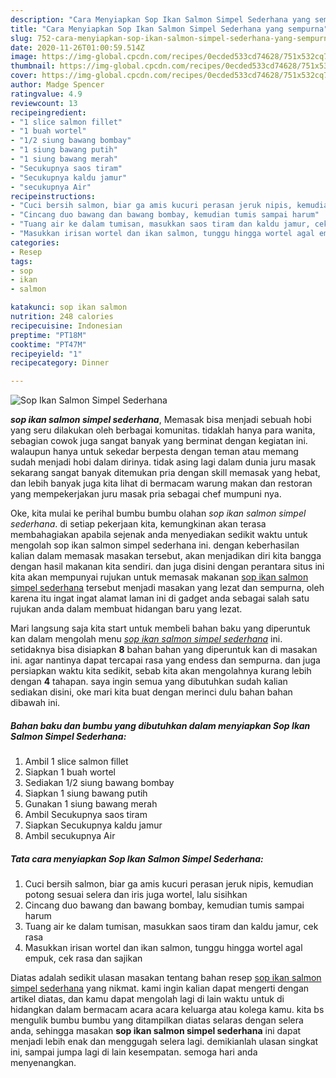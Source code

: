 ```yaml
---
description: "Cara Menyiapkan Sop Ikan Salmon Simpel Sederhana yang sempurna"
title: "Cara Menyiapkan Sop Ikan Salmon Simpel Sederhana yang sempurna"
slug: 752-cara-menyiapkan-sop-ikan-salmon-simpel-sederhana-yang-sempurna
date: 2020-11-26T01:00:59.514Z
image: https://img-global.cpcdn.com/recipes/0ecded533cd74628/751x532cq70/sop-ikan-salmon-simpel-sederhana-foto-resep-utama.jpg
thumbnail: https://img-global.cpcdn.com/recipes/0ecded533cd74628/751x532cq70/sop-ikan-salmon-simpel-sederhana-foto-resep-utama.jpg
cover: https://img-global.cpcdn.com/recipes/0ecded533cd74628/751x532cq70/sop-ikan-salmon-simpel-sederhana-foto-resep-utama.jpg
author: Madge Spencer
ratingvalue: 4.9
reviewcount: 13
recipeingredient:
- "1 slice salmon fillet"
- "1 buah wortel"
- "1/2 siung bawang bombay"
- "1 siung bawang putih"
- "1 siung bawang merah"
- "Secukupnya saos tiram"
- "Secukupnya kaldu jamur"
- "secukupnya Air"
recipeinstructions:
- "Cuci bersih salmon, biar ga amis kucuri perasan jeruk nipis, kemudian potong sesuai selera dan iris juga wortel, lalu sisihkan"
- "Cincang duo bawang dan bawang bombay, kemudian tumis sampai harum"
- "Tuang air ke dalam tumisan, masukkan saos tiram dan kaldu jamur, cek rasa"
- "Masukkan irisan wortel dan ikan salmon, tunggu hingga wortel agal empuk, cek rasa dan sajikan"
categories:
- Resep
tags:
- sop
- ikan
- salmon

katakunci: sop ikan salmon 
nutrition: 248 calories
recipecuisine: Indonesian
preptime: "PT18M"
cooktime: "PT47M"
recipeyield: "1"
recipecategory: Dinner

---
```



![Sop Ikan Salmon Simpel Sederhana](https://img-global.cpcdn.com/recipes/0ecded533cd74628/751x532cq70/sop-ikan-salmon-simpel-sederhana-foto-resep-utama.jpg)

<b><i>sop ikan salmon simpel sederhana</i></b>, Memasak bisa menjadi sebuah hobi yang seru dilakukan oleh berbagai komunitas. tidaklah hanya para wanita, sebagian cowok juga sangat banyak yang berminat dengan kegiatan ini. walaupun hanya untuk sekedar berpesta dengan teman atau memang sudah menjadi hobi dalam dirinya. tidak asing lagi dalam dunia juru masak sekarang sangat banyak ditemukan pria dengan skill memasak yang hebat, dan lebih banyak juga kita lihat di bermacam warung makan dan restoran yang mempekerjakan juru masak pria sebagai chef mumpuni nya.

Oke, kita mulai ke perihal bumbu bumbu olahan <i>sop ikan salmon simpel sederhana</i>. di setiap pekerjaan kita, kemungkinan akan terasa membahagiakan apabila sejenak anda menyediakan sedikit waktu untuk mengolah sop ikan salmon simpel sederhana ini. dengan keberhasilan kalian dalam memasak masakan tersebut, akan menjadikan diri kita bangga dengan hasil makanan kita sendiri. dan juga disini dengan perantara situs ini kita akan mempunyai rujukan untuk memasak makanan <u>sop ikan salmon simpel sederhana</u> tersebut menjadi masakan yang lezat dan sempurna, oleh karena itu ingat ingat alamat laman ini di gadget anda sebagai salah satu rujukan anda dalam membuat hidangan baru yang lezat.




Mari langsung saja kita start untuk membeli bahan baku yang diperuntuk kan dalam mengolah menu <u><i>sop ikan salmon simpel sederhana</i></u> ini. setidaknya bisa disiapkan <b>8</b> bahan bahan yang diperuntuk kan di masakan ini. agar nantinya dapat tercapai rasa yang endess dan sempurna. dan juga persiapkan waktu kita sedikit, sebab kita akan mengolahnya kurang lebih dengan <b>4</b> tahapan. saya ingin semua yang dibutuhkan sudah kalian sediakan disini, oke mari kita buat dengan merinci dulu bahan bahan dibawah ini.

<!--inarticleads1-->

##### Bahan baku dan bumbu yang dibutuhkan dalam menyiapkan Sop Ikan Salmon Simpel Sederhana:

1. Ambil 1 slice salmon fillet
1. Siapkan 1 buah wortel
1. Sediakan 1/2 siung bawang bombay
1. Siapkan 1 siung bawang putih
1. Gunakan 1 siung bawang merah
1. Ambil Secukupnya saos tiram
1. Siapkan Secukupnya kaldu jamur
1. Ambil secukupnya Air




<!--inarticleads2-->

##### Tata cara menyiapkan Sop Ikan Salmon Simpel Sederhana:

1. Cuci bersih salmon, biar ga amis kucuri perasan jeruk nipis, kemudian potong sesuai selera dan iris juga wortel, lalu sisihkan
1. Cincang duo bawang dan bawang bombay, kemudian tumis sampai harum
1. Tuang air ke dalam tumisan, masukkan saos tiram dan kaldu jamur, cek rasa
1. Masukkan irisan wortel dan ikan salmon, tunggu hingga wortel agal empuk, cek rasa dan sajikan




Diatas adalah sedikit ulasan masakan tentang bahan resep <u>sop ikan salmon simpel sederhana</u> yang nikmat. kami ingin kalian dapat mengerti dengan artikel diatas, dan kamu dapat mengolah lagi di lain waktu untuk di hidangkan dalam bermacam acara acara keluarga atau kolega kamu. kita bs mengulik bumbu bumbu yang ditampilkan diatas selaras dengan selera anda, sehingga masakan <b>sop ikan salmon simpel sederhana</b> ini dapat menjadi lebih enak dan menggugah selera lagi. demikianlah ulasan singkat ini, sampai jumpa lagi di lain kesempatan. semoga hari anda menyenangkan.
